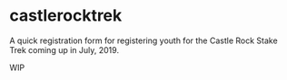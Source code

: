 # castlerocktrek
A quick registration form for registering youth for the Castle Rock Stake Trek coming up in July, 2019.

WIP
